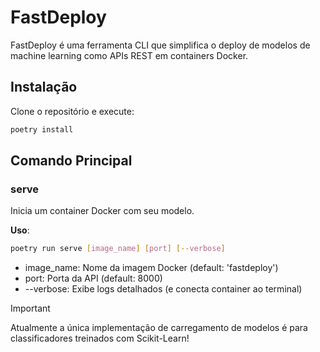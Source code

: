 # FastDeploy
FastDeploy é uma ferramenta CLI que simplifica o deploy de modelos de machine learning como APIs REST em containers Docker.

## Instalação
Clone o repositório e execute:
```bash
poetry install
```

## Comando Principal
 
### serve

Inicia um container Docker com seu modelo.

**Uso**:
```bash
poetry run serve [image_name] [port] [--verbose]
```
- image_name: Nome da imagem Docker (default: 'fastdeploy')
- port: Porta da API (default: 8000)
- --verbose: Exibe logs detalhados (e conecta container ao terminal)

> [!IMPORTANT]  
> Atualmente a única implementação de carregamento de modelos é para classificadores treinados com Scikit-Learn!